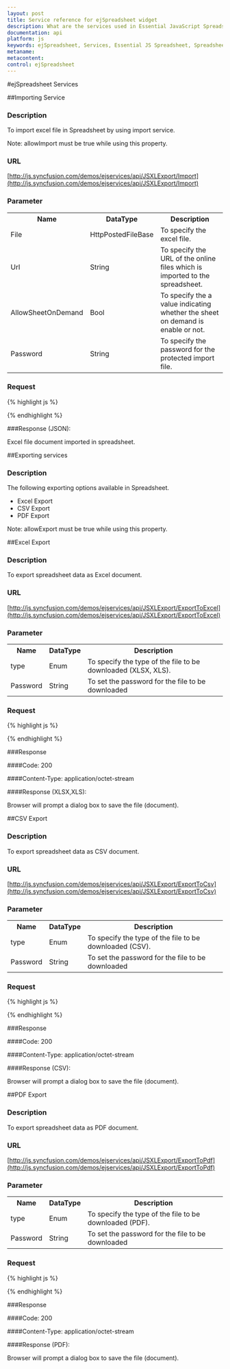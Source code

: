 ```yaml
---
layout: post
title: Service reference for ejSpreadsheet widget
description: What are the services used in Essential JavaScript Spreadsheet.
documentation: api
platform: js
keywords: ejSpreadsheet, Services, Essential JS Spreadsheet, Spreadsheet,Importing Service, Spreadsheet Importing,Spreadsheet Importing Service, Excel Exporting Service, Spreadsheet Exporting, PDF Exporting Service, CSV Exporting Service
metaname: 
metacontent:
control: ejSpreadsheet
---
```


#ejSpreadsheet Services

##Importing Service

### Description

To import excel file in Spreadsheet by using import service.

Note: allowImport must be true while using this property.

### URL

[http://js.syncfusion.com/demos/ejservices/api/JSXLExport/Import](http://js.syncfusion.com/demos/ejservices/api/JSXLExport/Import)


### Parameter
<table>
   <th>Name</th>
   <th>DataType </th>
   <th>Description</th>
   <tr>
      <td>File</td>
      <td>HttpPostedFileBase</td>
      <td>To specify the excel file.</td>
   </tr>
   <tr>
      <td>Url</td>
      <td>String</td>
      <td>To specify the URL of the online files which is imported to the spreadsheet.</td>
   </tr>
    <tr>
      <td>AllowSheetOnDemand</td>
      <td>Bool</td>
      <td>To specify the  a value indicating whether the sheet on demand is enable or not.</td>
   </tr>
    <tr>
      <td>Password</td>
      <td>String</td>
      <td>To specify the password for the protected import file.</td>
   </tr>
</table>

### Request

{% highlight js %}
 
<div id=”Spreadsheet”></div>
<script>
  var Spreadsheet = $("#Spreadsheet").data("ejSpreadsheet");// Spreadsheet Object
  var importSettings = Spreadsheet.model.importSettings;
  importSettings.allowImport = true; 
  importSettings.importMapper = "http://js.syncfusion.com/demos/ejservices/api/JSXLExport/Import";
  importSettings.importUrl = "http://mvc.syncfusion.com/Spreadsheet/LargeData.xlsx";
  importSettings.allowSheetOnDemand = false;
  importSettings.password = "";
  Spreadsheet.import({ url:importSettings.importUrl, allowSheetOnDemand:importSettings.allowSheetOnDemand });
</script>


{% endhighlight %}

###Response (JSON):

Excel file document imported in spreadsheet.

##Exporting services

### Description

The following exporting options available in Spreadsheet.
*	Excel Export
*	CSV Export
*	PDF Export

Note: allowExport must be true while using this property.

##Excel Export

### Description

To export spreadsheet data as Excel document.

### URL

[http://js.syncfusion.com/demos/ejservices/api/JSXLExport/ExportToExcel](http://js.syncfusion.com/demos/ejservices/api/JSXLExport/ExportToExcel)


### Parameter
<table>
   <th>Name</th>
   <th>DataType </th>
   <th>Description</th>
   <tr>
      <td>type</td>
      <td>Enum</td>
      <td>To specify the type of the file to be downloaded (XLSX, XLS).</td>
   </tr>
   <tr>
      <td>Password</td>
      <td>String</td>
      <td>To set the password for the file to be downloaded</td>
   </tr>
</table>

### Request

{% highlight js %}
 
<div id=”Spreadsheet”></div>
<script>

var Spreadsheet = $("#Spreadsheet").data("ejSpreadsheet");// Spreadsheet Object
var exportSettings = Spreadsheet.model.exportSettings;
exportSettings.allowExporting = true; 
exportSettings.excelUrl = "http://js.syncfusion.com/demos/ejservices/api/JSXLExport/ExportToExcel";
exportSettings.password = "";
Spreadsheet.XLExport.export("Excel");

</script>


{% endhighlight %}

###Response

####Code: 200

####Content-Type: application/octet-stream

####Response (XLSX,XLS):

Browser will prompt a dialog box to save the file (document).

##CSV Export

### Description

To export spreadsheet data as CSV document.

### URL

[http://js.syncfusion.com/demos/ejservices/api/JSXLExport/ExportToCsv](http://js.syncfusion.com/demos/ejservices/api/JSXLExport/ExportToCsv)


### Parameter
<table>
   <th>Name</th>
   <th>DataType </th>
   <th>Description</th>
   <tr>
      <td>type</td>
      <td>Enum</td>
      <td>To specify the type of the file to be downloaded (CSV).</td>
   </tr>
   <tr>
      <td>Password</td>
      <td>String</td>
      <td>To set the password for the file to be downloaded</td>
   </tr>
</table>

### Request

{% highlight js %}
 
<div id=”Spreadsheet”></div>
<script>

var Spreadsheet = $("#Spreadsheet").data("ejSpreadsheet");// Spreadsheet Object
var exportSettings = Spreadsheet.model.exportSettings;
exportSettings.allowExporting = true; 
exportSettings.excelUrl = "http://js.syncfusion.com/demos/ejservices/api/JSXLExport/ExportToCsv";
exportSettings.password = "";
Spreadsheet.XLExport.export("Csv");

</script>


{% endhighlight %}

###Response

####Code: 200

####Content-Type: application/octet-stream

####Response (CSV):

Browser will prompt a dialog box to save the file (document).


##PDF Export

### Description

To export spreadsheet data as PDF document.

### URL

[http://js.syncfusion.com/demos/ejservices/api/JSXLExport/ExportToPdf](http://js.syncfusion.com/demos/ejservices/api/JSXLExport/ExportToPdf)


### Parameter
<table>
   <th>Name</th>
   <th>DataType </th>
   <th>Description</th>
   <tr>
      <td>type</td>
      <td>Enum</td>
      <td>To specify the type of the file to be downloaded (PDF).</td>
   </tr>
   <tr>
      <td>Password</td>
      <td>String</td>
      <td>To set the password for the file to be downloaded</td>
   </tr>
</table>

### Request

{% highlight js %}
 
<div id=”Spreadsheet”></div>
<script>

var Spreadsheet = $("#Spreadsheet").data("ejSpreadsheet");// Spreadsheet Object
var exportSettings = Spreadsheet.model.exportSettings;
exportSettings.allowExporting = true; 
exportSettings.excelUrl = "http://js.syncfusion.com/demos/ejservices/api/JSXLExport/ExportToPdf";
exportSettings.password = "";
Spreadsheet.XLExport.export("Pdf");

</script>


{% endhighlight %}

###Response

####Code: 200

####Content-Type: application/octet-stream

####Response (PDF):

Browser will prompt a dialog box to save the file (document).